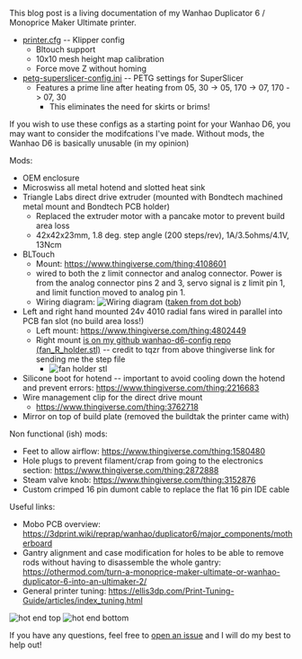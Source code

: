 This blog post is a living documentation of my Wanhao Duplicator 6 / Monoprice Maker Ultimate printer. 

- [printer.cfg](https://github.com/kushagharahi/wanhao-d6-config/blob/main/printer.cfg) --  Klipper config
  - Bltouch support
  - 10x10 mesh height map calibration
  - Force move Z without homing
- [petg-superslicer-config.ini](https://github.com/kushagharahi/wanhao-d6-config/blob/main/petg-superslicer-config.ini) -- PETG settings for SuperSlicer
  - Features a prime line after heating from 05, 30 -> 05, 170 -> 07, 170 -> 07, 30
    - This eliminates the need for skirts or brims!

If you wish to use these configs as a starting point for your Wanhao D6, you may want to consider the modifcations I've made. Without mods, the Wanhao D6 is basically unusable (in my opinion)


Mods:
- OEM enclosure
- Microswiss all metal hotend and slotted heat sink
- Triangle Labs direct drive extruder (mounted with Bondtech machined metal mount and Bondtech PCB holder)
  - Replaced the extruder motor with a pancake motor to prevent build area loss
  -  42x42x23mm, 1.8 deg. step angle (200 steps/rev), 1A/3.5ohms/4.1V, 13Ncm
- BLTouch
  - Mount: https://www.thingiverse.com/thing:4108601
  - wired to both the z limit connector and analog connector. Power is from the analog connector pins 2 and 3, servo signal is z limit pin 1, and limit function moved to analog pin 1.
  - Wiring diagram: ![Wiring diagram](~posts/wanhao_d6_config/bltouch-wiring.png) ([taken from dot bob](https://www.thingiverse.com/thing:2483813))
- Left and right hand mounted 24v 4010 radial fans wired in parallel into PCB fan slot (no build area loss!)
  - Left mount: https://www.thingiverse.com/thing:4802449
  - Right mount [is on my github wanhao-d6-config repo (fan_R_holder.stl)](https://github.com/kushagharahi/wanhao-d6-config/blob/main/fan_R-holder.stl) -- credit to tqzr from above thingiverse link for sending me the step file
    - ![fan holder stl](~posts/wanhao_d6_config/fan_r_holder.png)
- Silicone boot for hotend -- important to avoid cooling down the hotend and prevent errors: https://www.thingiverse.com/thing:2216683 
- Wire management clip for the direct drive mount
  - https://www.thingiverse.com/thing:3762718
- Mirror on top of build plate (removed the buildtak the printer came with)


Non functional (ish) mods:
- Feet to allow airflow: https://www.thingiverse.com/thing:1580480 
- Hole plugs to prevent filament/crap from going to the electronics section: https://www.thingiverse.com/thing:2872888
- Steam valve knob: https://www.thingiverse.com/thing:3152876 
- Custom crimped 16 pin dumont cable to replace the flat 16 pin IDE cable

Useful links:
- Mobo PCB overview: https://3dprint.wiki/reprap/wanhao/duplicator6/major_components/motherboard
- Gantry alignment and case modification for holes to be able to remove rods without having to disassemble the whole gantry: https://othermod.com/turn-a-monoprice-maker-ultimate-or-wanhao-duplicator-6-into-an-ultimaker-2/
- General printer tuning: https://ellis3dp.com/Print-Tuning-Guide/articles/index_tuning.html

![hot end top](~posts/wanhao_d6_config/hotend_top.png)
![hot end bottom](~posts/wanhao_d6_config/hotend_bottom.png)

If you have any questions, feel free to [open an issue](https://github.com/kushagharahi/wanhao-d6-config/issues) and I will do my best to help out!